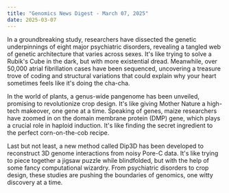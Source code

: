 ```yaml
---
title: "Genomics News Digest - March 07, 2025"
date: 2025-03-07
---
```


In a groundbreaking study, researchers have dissected the genetic underpinnings of eight major psychiatric disorders, revealing a tangled web of genetic architecture that varies across sexes. It's like trying to solve a Rubik's Cube in the dark, but with more existential dread. Meanwhile, over 50,000 atrial fibrillation cases have been sequenced, uncovering a treasure trove of coding and structural variations that could explain why your heart sometimes feels like it's doing the cha-cha. 

In the world of plants, a genus-wide pangenome has been unveiled, promising to revolutionize crop design. It's like giving Mother Nature a high-tech makeover, one gene at a time. Speaking of genes, maize researchers have zoomed in on the domain membrane protein (DMP) gene, which plays a crucial role in haploid induction. It's like finding the secret ingredient to the perfect corn-on-the-cob recipe.

Last but not least, a new method called Dip3D has been developed to reconstruct 3D genome interactions from noisy Pore-C data. It's like trying to piece together a jigsaw puzzle while blindfolded, but with the help of some fancy computational wizardry. From psychiatric disorders to crop design, these studies are pushing the boundaries of genomics, one witty discovery at a time.